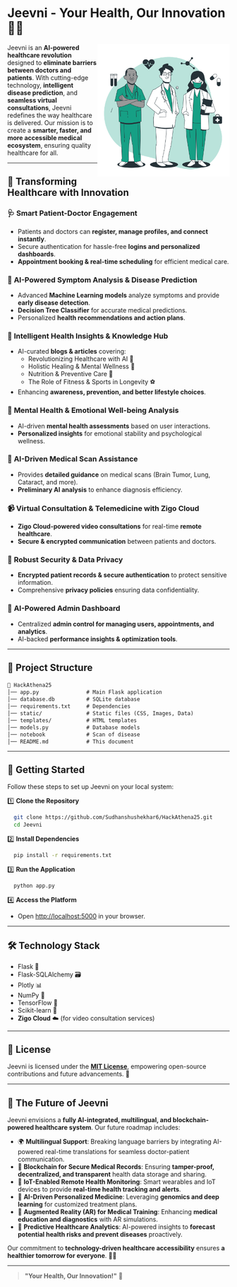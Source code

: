 # Jeevni - Your Health, Our Innovation 🏥💙

<img src="static/images/doctors-animate.svg" align="right" height="300px">

Jeevni is an **AI-powered healthcare revolution** designed to **eliminate barriers between doctors and patients**. With cutting-edge technology, **intelligent disease prediction**, and **seamless virtual consultations**, Jeevni redefines the way healthcare is delivered. Our mission is to create a **smarter, faster, and more accessible medical ecosystem**, ensuring quality healthcare for all.

---

## 🌟 Transforming Healthcare with Innovation

### 🩺 **Smart Patient-Doctor Engagement**
- Patients and doctors can **register, manage profiles, and connect instantly**.
- Secure authentication for hassle-free **logins and personalized dashboards**.
- **Appointment booking & real-time scheduling** for efficient medical care.

### 🤖 **AI-Powered Symptom Analysis & Disease Prediction**
- Advanced **Machine Learning models** analyze symptoms and provide **early disease detection**.
- **Decision Tree Classifier** for accurate medical predictions.
- Personalized **health recommendations and action plans**.

### 📖 **Intelligent Health Insights & Knowledge Hub**
- AI-curated **blogs & articles** covering:
  - Revolutionizing Healthcare with AI 🧠
  - Holistic Healing & Mental Wellness 🌿
  - Nutrition & Preventive Care 🥗
  - The Role of Fitness & Sports in Longevity ⚽
- Enhancing **awareness, prevention, and better lifestyle choices**.

### 🧠 **Mental Health & Emotional Well-being Analysis**
- AI-driven **mental health assessments** based on user interactions.
- **Personalized insights** for emotional stability and psychological wellness.

### 🔬 **AI-Driven Medical Scan Assistance**
- Provides **detailed guidance** on medical scans (Brain Tumor, Lung, Cataract, and more).
- **Preliminary AI analysis** to enhance diagnosis efficiency.

### 📹 **Virtual Consultation & Telemedicine with Zigo Cloud**
- **Zigo Cloud-powered video consultations** for real-time **remote healthcare**.
- **Secure & encrypted communication** between patients and doctors.

### 🔐 **Robust Security & Data Privacy**
- **Encrypted patient records & secure authentication** to protect sensitive information.
- Comprehensive **privacy policies** ensuring data confidentiality.

### 🔧 **AI-Powered Admin Dashboard**
- Centralized **admin control for managing users, appointments, and analytics**.
- AI-backed **performance insights & optimization tools**.

---

## 📂 Project Structure

```
📁 HackAthena25
│── app.py               # Main Flask application
│── database.db          # SQLite database
│── requirements.txt     # Dependencies
│── static/              # Static files (CSS, Images, Data)
│── templates/           # HTML templates
│── models.py            # Database models
│── notebook             # Scan of disease
│── README.md            # This document
```

---

## 🚀 Getting Started

Follow these steps to set up Jeevni on your local system:

1️⃣ **Clone the Repository**
```sh
  git clone https://github.com/Sudhanshushekhar6/HackAthena25.git
  cd Jeevni
```

2️⃣ **Install Dependencies**
```sh
  pip install -r requirements.txt
```

3️⃣ **Run the Application**
```sh
  python app.py
```

4️⃣ **Access the Platform**
- Open [http://localhost:5000](http://localhost:5000) in your browser.

---

## 🛠 Technology Stack

- Flask 🐍
- Flask-SQLAlchemy 🗃️
- Plotly 📊
- NumPy 🔢
- TensorFlow 🤖
- Scikit-learn 🏥
- **Zigo Cloud** ☁️ (for video consultation services)

---

## 📜 License

Jeevni is licensed under the **[MIT License](LICENSE)**, empowering open-source contributions and future advancements. 🎉

---

## 🎯 The Future of Jeevni
Jeevni envisions a **fully AI-integrated, multilingual, and blockchain-powered healthcare system**. Our future roadmap includes:

- 🌍 **Multilingual Support**: Breaking language barriers by integrating AI-powered real-time translations for seamless doctor-patient communication.
- 🔗 **Blockchain for Secure Medical Records**: Ensuring **tamper-proof, decentralized, and transparent** health data storage and sharing.
- 📡 **IoT-Enabled Remote Health Monitoring**: Smart wearables and IoT devices to provide **real-time health tracking and alerts**.
- 🧬 **AI-Driven Personalized Medicine**: Leveraging **genomics and deep learning** for customized treatment plans.
- 🏥 **Augmented Reality (AR) for Medical Training**: Enhancing **medical education and diagnostics** with AR simulations.
- 🚀 **Predictive Healthcare Analytics**: AI-powered insights to **forecast potential health risks and prevent diseases** proactively.

Our commitment to **technology-driven healthcare accessibility** ensures **a healthier tomorrow for everyone**. 🚀✨

---

> **"Your Health, Our Innovation!"** 💙

